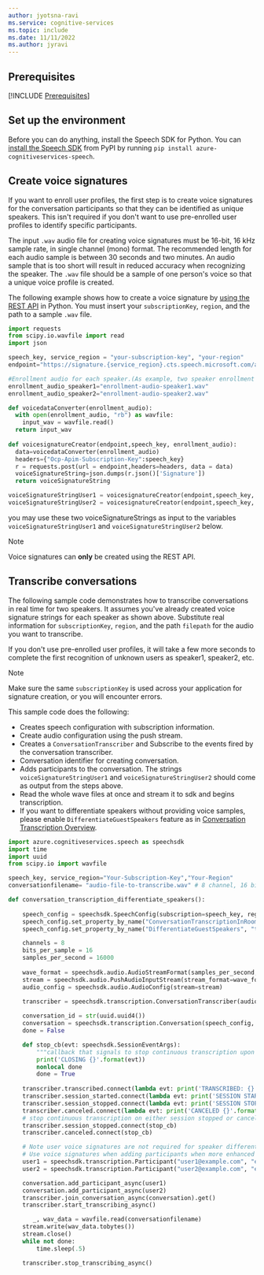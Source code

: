```yaml
---
author: jyotsna-ravi
ms.service: cognitive-services
ms.topic: include
ms.date: 11/11/2022
ms.author: jyravi
---
```


## Prerequisites

[!INCLUDE [Prerequisites](../../common/azure-prerequisites.md)]

## Set up the environment

Before you can do anything, install the Speech SDK for Python. You can [install the Speech SDK](../../quickstarts/setup-platform.mdpivots=programming-language-python) from PyPI by running `pip install azure-cognitiveservices-speech`.
 

## Create voice signatures

If you want to enroll user profiles, the first step is to create voice signatures for the conversation participants so that they can be identified as unique speakers. This isn't required if you don't want to use pre-enrolled user profiles to identify specific participants.

The input `.wav` audio file for creating voice signatures must be 16-bit, 16 kHz sample rate, in single channel (mono) format. The recommended length for each audio sample is between 30 seconds and two minutes. An audio sample that is too short will result in reduced accuracy when recognizing the speaker. The `.wav` file should be a sample of one person's voice so that a unique voice profile is created.

The following example shows how to create a voice signature by [using the REST API](https://aka.ms/cts/signaturegenservice) in Python. You must insert your `subscriptionKey`, `region`, and the path to a sample `.wav` file.

```python
import requests
from scipy.io.wavfile import read
import json

speech_key, service_region = "your-subscription-key", "your-region"
endpoint="https://signature.{service_region}.cts.speech.microsoft.com/api/v1/Signature/GenerateVoiceSignatureFromByteArray"

#Enrollment audio for each speaker.(As example, two speaker enrollment audio are added)
enrollment_audio_speaker1="enrollment-audio-speaker1.wav"
enrollment_audio_speaker2="enrollment-audio-speaker2.wav"

def voicedataConverter(enrollment_audio):
  with open(enrollment_audio, "rb") as wavfile:
    input_wav = wavfile.read()
  return input_wav
  
def voicesignatureCreator(endpoint,speech_key, enrollment_audio):
  data=voicedataConverter(enrollment_audio)
  headers={"Ocp-Apim-Subscription-Key":speech_key}
  r = requests.post(url = endpoint,headers=headers, data = data)
  voiceSignatureString=json.dumps(r.json()['Signature'])
  return voiceSignatureString

voiceSignatureStringUser1 = voicesignatureCreator(endpoint,speech_key, enrollment_audio_speaker1)
voiceSignatureStringUser2 = voicesignatureCreator(endpoint,speech_key, enrollment_audio_speaker2)
```

you may use these two voiceSignatureStrings as input to the variables `voiceSignatureStringUser1` and `voiceSignatureStringUser2` below.

> [!NOTE]
> Voice signatures can **only** be created using the REST API.

## Transcribe conversations

The following sample code demonstrates how to transcribe conversations in real time for two speakers. It assumes you've already created voice signature strings for each speaker as shown above. Substitute real information for `subscriptionKey`, `region`, and the path `filepath` for the audio you want to transcribe.

If you don't use pre-enrolled user profiles, it will take a few more seconds to complete the first recognition of unknown users as speaker1, speaker2, etc.

> [!NOTE]
> Make sure the same `subscriptionKey` is used across your application for signature creation, or you will encounter errors. 

This sample code does the following:

* Creates speech configuration with subscription information.
* Create audio configuration using the push stream.
* Creates a `ConversationTranscriber` and Subscribe to the events fired by the conversation transcriber.
* Conversation identifier for creating conversation.
* Adds participants to the conversation. The strings `voiceSignatureStringUser1` and `voiceSignatureStringUser2` should come as output from the steps above.
* Read the whole wave files at once and stream it to sdk and begins transcription.
* If you want to differentiate speakers without providing voice samples, please enable `DifferentiateGuestSpeakers` feature as in [Conversation Transcription Overview](../../../conversation-transcription.md). 

```python
import azure.cognitiveservices.speech as speechsdk
import time
import uuid
from scipy.io import wavfile

speech_key, service_region="Your-Subscription-Key","Your-Region"
conversationfilename= "audio-file-to-transcribe.wav" # 8 channel, 16 bits, 16kHz audio

def conversation_transcription_differentiate_speakers():
    
    speech_config = speechsdk.SpeechConfig(subscription=speech_key, region=service_region)
    speech_config.set_property_by_name("ConversationTranscriptionInRoomAndOnline", "true")
    speech_config.set_property_by_name("DifferentiateGuestSpeakers", "true")

    channels = 8
    bits_per_sample = 16
    samples_per_second = 16000
    
    wave_format = speechsdk.audio.AudioStreamFormat(samples_per_second, bits_per_sample, channels)
    stream = speechsdk.audio.PushAudioInputStream(stream_format=wave_format)
    audio_config = speechsdk.audio.AudioConfig(stream=stream)
    
    transcriber = speechsdk.transcription.ConversationTranscriber(audio_config)

    conversation_id = str(uuid.uuid4())
    conversation = speechsdk.transcription.Conversation(speech_config, conversation_id)
    done = False

    def stop_cb(evt: speechsdk.SessionEventArgs):
        """callback that signals to stop continuous transcription upon receiving an event `evt`"""
        print('CLOSING {}'.format(evt))
        nonlocal done
        done = True
        
    transcriber.transcribed.connect(lambda evt: print('TRANSCRIBED: {}'.format(evt)))
    transcriber.session_started.connect(lambda evt: print('SESSION STARTED: {}'.format(evt)))
    transcriber.session_stopped.connect(lambda evt: print('SESSION STOPPED {}'.format(evt)))
    transcriber.canceled.connect(lambda evt: print('CANCELED {}'.format(evt)))
    # stop continuous transcription on either session stopped or canceled events
    transcriber.session_stopped.connect(stop_cb)
    transcriber.canceled.connect(stop_cb)

    # Note user voice signatures are not required for speaker differentiation.
    # Use voice signatures when adding participants when more enhanced speaker identification is required.
    user1 = speechsdk.transcription.Participant("user1@example.com", "en-us", voiceSignatureStringUser1)
    user2 = speechsdk.transcription.Participant("user2@example.com", "en-us", voiceSignatureStringUser2)

    conversation.add_participant_async(user1)
    conversation.add_participant_async(user2)
    transcriber.join_conversation_async(conversation).get()
    transcriber.start_transcribing_async()

       _, wav_data = wavfile.read(conversationfilename)
    stream.write(wav_data.tobytes())
    stream.close()
    while not done:
        time.sleep(.5)

    transcriber.stop_transcribing_async()
```


